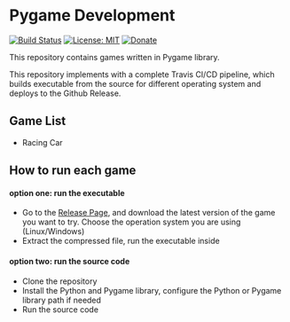 # Pygame Development
[![Build Status](https://travis-ci.org/yan-ren/pygame_development.svg?branch=master)](https://travis-ci.org/yan-ren/pygame_development) [![License: MIT](https://img.shields.io/badge/License-MIT-yellow.svg)](https://opensource.org/licenses/MIT) [![Donate](https://img.shields.io/badge/Donate-PayPal-green.svg)](https://www.paypal.com/cgi-bin/webscr?cmd=_donations&business=PNBG2C3WK35YW&currency_code=CAD&source=url)

This repository contains games written in Pygame library.

This repository implements with a complete Travis CI/CD pipeline, which builds executable from the source for different operating system and deploys to the Github Release.

## Game List
- Racing Car

## How to run each game
#### option one: run the executable
- Go to the [Release Page](https://github.com/yan-ren/pygame_development/releases), and download the latest version of the game you want to try. Choose the operation system you are using (Linux/Windows)
- Extract the compressed file, run the executable inside

#### option two: run the source code
- Clone the repository
- Install the Python and Pygame library, configure the Python or Pygame library path if needed
- Run the source code
